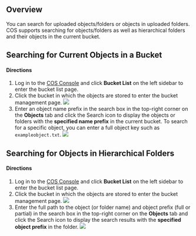 ## Overview
You can search for uploaded objects/folders or objects in uploaded folders. COS supports searching for objects/folders as well as hierarchical folders and their objects in the current bucket.

## Searching for Current Objects in a Bucket
#### Directions 
1. Log in to the [COS Console](https://console.cloud.tencent.com/cos5) and click **Bucket List** on the left sidebar to enter the bucket list page.
2. Click the bucket in which the objects are stored to enter the bucket management page.
![](https://main.qcloudimg.com/raw/46f3f6bcf85a1ca8f16a2f47479d0ef8.jpg)
3. Enter an object name prefix in the search box in the top-right corner on the **Objects** tab and click the Search icon to display the objects or folders with the **specified name prefix** in the current bucket. To search for a specific object, you can enter a full object key such as `exampleobject.txt`.
![](https://main.qcloudimg.com/raw/03abb5406ac199997985ff83e2c672af.png)

## Searching for Objects in Hierarchical Folders
#### Directions
1. Log in to the [COS Console](https://console.cloud.tencent.com/cos5) and click **Bucket List** on the left sidebar to enter the bucket list page.
2. Click the bucket in which the objects are stored to enter the bucket management page.
![](https://main.qcloudimg.com/raw/46f3f6bcf85a1ca8f16a2f47479d0ef8.jpg)
3. Enter the full path to the object (or folder name) and object prefix (full or partial) in the search box in the top-right corner on the **Objects** tab and click the Search icon to display the search results with the **specified object prefix** in the folder.
![](https://main.qcloudimg.com/raw/31729ea09db992119e1f7a658432b2e4.png)
